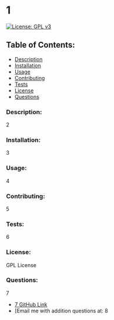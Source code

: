 
# 1
[![License: GPL v3](https://img.shields.io/badge/License-GPLv3-blue.svg)](https://www.gnu.org/licenses/gpl-3.0)
## Table of Contents:
- [Description](###Description)
- [Installation](###Installation)
- [Usage](###Usage)
- [Contributing](###Contributing)
- [Tests](###Tests)
- [License](###License)
- [Questions](###Questions)

### Description:
2
### Installation:
3
### Usage: 
4
### Contributing: 
5
### Tests: 
6
### License: 
GPL License
### Questions:
7
* [7 GitHub Link](http://github.com/7)
* [Email me with addition questions at: 8
